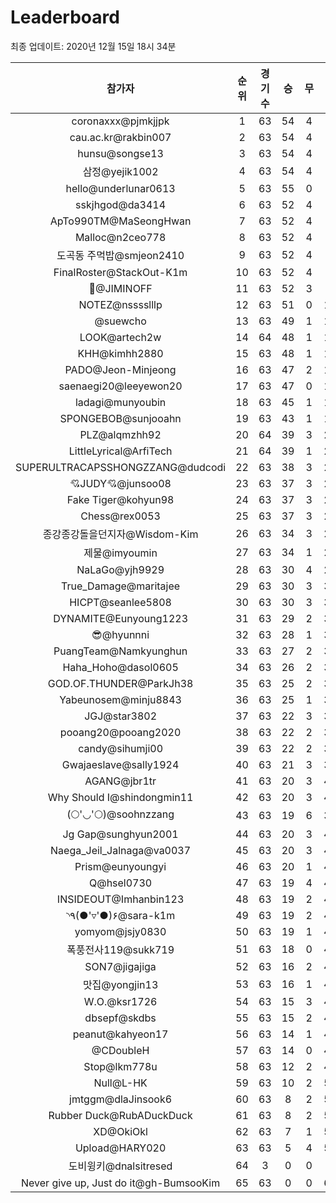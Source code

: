 # Leaderboard
최종 업데이트: 2020년 12월 15일 18시 34분




| 참가자 | 순위 | 경기수 | 승 | 무 | 패 | 승점 |
|:---:|:---:|:---:|:---:|:---:|:---:|:---:|
| coronaxxx@pjmkjjpk | 1 | 63 | 54 | 4 | 5 | 166 |
| cau.ac.kr@rakbin007 | 2 | 63 | 54 | 4 | 5 | 166 |
| hunsu@songse13 | 3 | 63 | 54 | 4 | 5 | 166 |
| 삼정@yejik1002 | 4 | 63 | 54 | 4 | 5 | 166 |
| hello@underlunar0613 | 5 | 63 | 55 | 0 | 8 | 165 |
| sskjhgod@da3414 | 6 | 63 | 52 | 4 | 7 | 160 |
| ApTo990TM@MaSeongHwan | 7 | 63 | 52 | 4 | 7 | 160 |
| Malloc@n2ceo778 | 8 | 63 | 52 | 4 | 7 | 160 |
| 도곡동 주먹밥@smjeon2410 | 9 | 63 | 52 | 4 | 7 | 160 |
| FinalRoster@StackOut-K1m | 10 | 63 | 52 | 4 | 7 | 160 |
| :pray:@JIMINOFF | 11 | 63 | 52 | 3 | 8 | 159 |
| NOTEZ@nsssslllp | 12 | 63 | 51 | 0 | 12 | 153 |
| @suewcho | 13 | 63 | 49 | 1 | 13 | 148 |
| LOOK@artech2w | 14 | 64 | 48 | 1 | 15 | 145 |
| KHH@kimhh2880 | 15 | 63 | 48 | 1 | 14 | 145 |
| PADO@Jeon-Minjeong | 16 | 63 | 47 | 2 | 14 | 143 |
| saenaegi20@leeyewon20 | 17 | 63 | 47 | 0 | 16 | 141 |
| ladagi@munyoubin | 18 | 63 | 45 | 1 | 17 | 136 |
| SPONGEBOB@sunjooahn | 19 | 63 | 43 | 1 | 19 | 130 |
| PLZ@alqmzhh92 | 20 | 64 | 39 | 3 | 22 | 120 |
| LittleLyrical@ArfiTech | 21 | 64 | 39 | 1 | 24 | 118 |
| SUPERULTRACAPSSHONGZZANG@dudcodi | 22 | 63 | 38 | 3 | 22 | 117 |
| 💘JUDY💘@junsoo08 | 23 | 63 | 37 | 3 | 23 | 114 |
| Fake Tiger@kohyun98 | 24 | 63 | 37 | 3 | 23 | 114 |
| Chess@rex0053 | 25 | 63 | 37 | 3 | 23 | 114 |
| 종강종강돌을던지자@Wisdom-Kim | 26 | 63 | 34 | 3 | 26 | 105 |
| 제물@imyoumin | 27 | 63 | 34 | 1 | 28 | 103 |
| NaLaGo@yjh9929 | 28 | 63 | 30 | 4 | 29 | 94 |
| True_Damage@maritajee | 29 | 63 | 30 | 3 | 30 | 93 |
| HICPT@seanlee5808 | 30 | 63 | 30 | 3 | 30 | 93 |
| DYNAMITE@Eunyoung1223 | 31 | 63 | 29 | 2 | 32 | 89 |
| 😎@hyunnni | 32 | 63 | 28 | 1 | 34 | 85 |
| PuangTeam@Namkyunghun | 33 | 63 | 27 | 2 | 34 | 83 |
| Haha_Hoho@dasol0605 | 34 | 63 | 26 | 2 | 35 | 80 |
| GOD.OF.THUNDER@ParkJh38 | 35 | 63 | 25 | 2 | 36 | 77 |
| Yabeunosem@minju8843 | 36 | 63 | 25 | 1 | 37 | 76 |
| JGJ@star3802 | 37 | 63 | 22 | 3 | 38 | 69 |
| pooang20@pooang2020 | 38 | 63 | 22 | 2 | 39 | 68 |
| candy@sihumji00 | 39 | 63 | 22 | 2 | 39 | 68 |
| Gwajaeslave@sally1924 | 40 | 63 | 21 | 3 | 39 | 66 |
| AGANG@jbr1tr | 41 | 63 | 20 | 3 | 40 | 63 |
| Why Should I@shindongmin11 | 42 | 63 | 20 | 3 | 40 | 63 |
| (🌕'◡'🌕)@soohnzzang | 43 | 63 | 19 | 6 | 38 | 63 |
| Jg Gap@sunghyun2001 | 44 | 63 | 20 | 3 | 40 | 63 |
| Naega_Jeil_Jalnaga@va0037 | 45 | 63 | 20 | 3 | 40 | 63 |
| Prism@eunyoungyi | 46 | 63 | 20 | 1 | 42 | 61 |
| Q@hsel0730 | 47 | 63 | 19 | 4 | 40 | 61 |
| INSIDEOUT@Imhanbin123 | 48 | 63 | 19 | 2 | 42 | 59 |
| ◝٩(●'▿'●)۶@sara-k1m | 49 | 63 | 19 | 2 | 42 | 59 |
| yomyom@jsjy0830 | 50 | 63 | 19 | 1 | 43 | 58 |
| 폭풍전사119@sukk719 | 51 | 63 | 18 | 0 | 45 | 54 |
| SON7@jigajiga | 52 | 63 | 16 | 2 | 45 | 50 |
| 맛집@yongjin13 | 53 | 63 | 16 | 1 | 46 | 49 |
| W.O.@ksr1726 | 54 | 63 | 15 | 3 | 45 | 48 |
| dbsepf@skdbs | 55 | 63 | 15 | 2 | 46 | 47 |
| peanut@kahyeon17 | 56 | 63 | 14 | 1 | 48 | 43 |
| @CDoubleH | 57 | 63 | 14 | 0 | 49 | 42 |
| Stop@lkm778u | 58 | 63 | 12 | 2 | 49 | 38 |
| Null@L-HK | 59 | 63 | 10 | 2 | 51 | 32 |
| jmtggm@dlaJinsook6 | 60 | 63 | 8 | 2 | 53 | 26 |
| Rubber Duck@RubADuckDuck | 61 | 63 | 8 | 2 | 53 | 26 |
| XD@OkiOkl | 62 | 63 | 7 | 1 | 55 | 22 |
| Upload@HARY020 | 63 | 63 | 5 | 4 | 54 | 19 |
| 도비윙키@dnalsitresed | 64 | 3 | 0 | 0 | 3 | 0 |
| Never give up, Just do it@gh-BumsooKim | 65 | 63 | 0 | 0 | 63 | 0 |